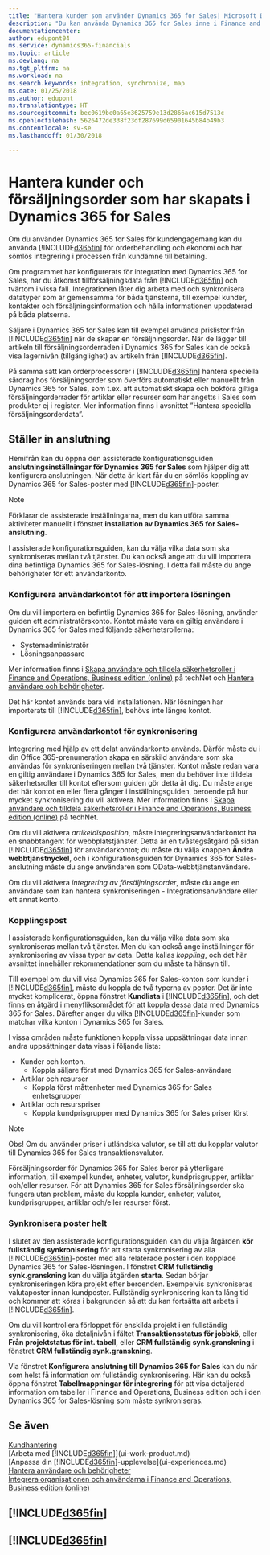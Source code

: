 ```yaml
---
title: "Hantera kunder som använder Dynamics 365 for Sales| Microsoft Docs"
description: "Du kan använda Dynamics 365 for Sales inne i Finance and Operations, Business edition för att mappa data och ha sömlös integration och synkronisering i processen från kundämne till betalning."
documentationcenter: 
author: edupont04
ms.service: dynamics365-financials
ms.topic: article
ms.devlang: na
ms.tgt_pltfrm: na
ms.workload: na
ms.search.keywords: integration, synchronize, map
ms.date: 01/25/2018
ms.author: edupont
ms.translationtype: HT
ms.sourcegitcommit: bec0619be0a65e3625759e13d2866ac615d7513c
ms.openlocfilehash: 5626472de338f23df287699d65901645b84b49b3
ms.contentlocale: sv-se
ms.lasthandoff: 01/30/2018

---
```

# <a name="managing-customers-and-sales-created-in-dynamics-365-for-sales"></a>Hantera kunder och försäljningsorder som har skapats i Dynamics 365 for Sales
Om du använder Dynamics 365 for Sales för kundengagemang kan du använda [!INCLUDE[d365fin](includes/d365fin_md.md)] för orderbehandling och ekonomi och har sömlös integrering i processen från kundämne till betalning.

Om programmet har konfigurerats för integration med Dynamics 365 for Sales, har du åtkomst tillförsäljningsdata från [!INCLUDE[d365fin](includes/d365fin_md.md)] och tvärtom i vissa fall. Integrationen låter dig arbeta med och synkronisera datatyper som är gemensamma för båda tjänsterna, till exempel kunder, kontakter och försäljningsinformation och hålla informationen uppdaterad på båda platserna.  

Säljare i Dynamics 365 for Sales kan till exempel använda prislistor från [!INCLUDE[d365fin](includes/d365fin_md.md)] när de skapar en försäljningsorder. När de lägger till artikeln till försäljningsorderraden i Dynamics 365 for Sales kan de också visa lagernivån (tillgänglighet) av artikeln från [!INCLUDE[d365fin](includes/d365fin_md.md)].

På samma sätt kan orderprocessorer i [!INCLUDE[d365fin](includes/d365fin_md.md)] hantera speciella särdrag hos försäljningsorder som överförs automatiskt eller manuellt från Dynamics 365 for Sales, som t.ex. att automatiskt skapa och bokföra giltiga försäljningorderrader för artiklar eller resurser som har angetts i Sales som produkter ej i register. Mer information finns i avsnittet ”Hantera speciella försäljningsorderdata”.  

## <a name="setting-up-the-connection"></a>Ställer in anslutning
Hemifrån kan du öppna den assisterade konfigurationsguiden **anslutningsinställningar för Dynamics 365 for Sales** som hjälper dig att konfigurera anslutningen. När detta är klart får du en sömlös koppling av Dynamics 365 for Sales-poster med [!INCLUDE[d365fin](includes/d365fin_md.md)]-poster.  

> [!NOTE]  
>   Förklarar de assisterade inställningarna, men du kan utföra samma aktiviteter manuellt i fönstret **installation av Dynamics 365 for Sales-anslutning**.

I assisterade konfigurationsguiden, kan du välja vilka data som ska synkroniseras mellan två tjänster. Du kan också ange att du vill importera dina befintliga Dynamics 365 for Sales-lösning. I detta fall måste du ange behörigheter för ett användarkonto.

### <a name="setting-up-the-user-account-for-importing-the-solution"></a>Konfigurera användarkontot för att importera lösningen
Om du vill importera en befintlig Dynamics 365 for Sales-lösning, använder guiden ett administratörskonto. Kontot måste vara en giltig användare i Dynamics 365 for Sales med följande säkerhetsrollerna:

* Systemadministratör  
* Lösningsanpassare  

Mer information finns i [Skapa användare och tilldela säkerhetsroller i Finance and Operations, Business edition (online)](https://technet.microsoft.com/library/jj191623.aspx) på techNet och [Hantera användare och behörigheter](ui-how-users-permissions.md).  

Det här kontot används bara vid installationen. När lösningen har importerats till [!INCLUDE[d365fin](includes/d365fin_md.md)], behövs inte längre kontot.

### <a name="setting-up-the-user-account-for-synchronization"></a>Konfigurera användarkontot för synkronisering
Integrering med hjälp av ett delat användarkonto används. Därför måste du i din Office 365-prenumeration skapa en särskild användare som ska användas för synkroniseringen mellan två tjänster. Kontot måste redan vara en giltig användare i Dynamics 365 for Sales, men du behöver inte tilldela säkerhetsroller till kontot eftersom guiden gör detta åt dig. Du måste ange det här kontot en eller flera gånger i inställningsguiden, beroende på hur mycket synkronisering du vill aktivera. Mer information finns i [Skapa användare och tilldela säkerhetsroller i Finance and Operations, Business edition (online)](https://technet.microsoft.com/library/jj191623.aspx) på techNet.

Om du vill aktivera *artikeldisposition*, måste integreringsanvändarkontot ha en snabbtangent för webbplatstjänster. Detta är en tvåstegsåtgärd på sidan [!INCLUDE[d365fin](includes/d365fin_md.md)] för användarkontot; du måste du välja knappen **Ändra webbtjänstnyckel**, och i konfigurationsguiden för Dynamics 365 for Sales-anslutning måste du ange användaren som OData-webbtjänstanvändare.

Om du vill aktivera *integrering av försäljningsorder*, måste du ange en användare som kan hantera synkroniseringen - Integrationsanvändare eller ett annat konto.

### <a name="coupling-records"></a>Kopplingspost
I assisterade konfigurationsguiden, kan du välja vilka data som ska synkroniseras mellan två tjänster. Men du kan också ange inställningar för synkronisering av vissa typer av data. Detta kallas *koppling*, och det här avsnittet innehåller rekommendationer som du måste ta hänsyn till.

Till exempel om du vill visa Dynamics 365 for Sales-konton som kunder i [!INCLUDE[d365fin](includes/d365fin_md.md)], måste du koppla de två typerna av poster. Det är inte mycket komplicerat, öppna fönstret **Kundlista** i [!INCLUDE[d365fin](includes/d365fin_md.md)], och det finns en åtgärd i menyfliksområdet för att koppla dessa data med Dynamics 365 for Sales. Därefter anger du vilka [!INCLUDE[d365fin](includes/d365fin_md.md)]-kunder som matchar vilka konton i Dynamics 365 for Sales.

I vissa områden måste funktionen koppla vissa uppsättningar data innan andra uppsättningar data visas i följande lista:

* Kunder och konton.  
  * Koppla säljare först med Dynamics 365 for Sales-användare  
* Artiklar och resurser  
  * Koppla först måttenheter med Dynamics 365 for Sales enhetsgrupper  
* Artiklar och resurspriser  
  * Koppla kundprisgrupper med Dynamics 365 for Sales priser först  

> [!NOTE]  
>   Obs! Om du använder priser i utländska valutor, se till att du kopplar valutor till Dynamics 365 for Sales transaktionsvalutor.

Försäljningsorder för Dynamics 365 for Sales beror på ytterligare information, till exempel kunder, enheter, valutor, kundprisgrupper, artiklar och/eller resurser. För att Dynamics 365 for Sales försäljningsorder ska fungera utan problem, måste du koppla kunder, enheter, valutor, kundprisgrupper, artiklar och/eller resurser först.

### <a name="synchronizing-records-fully"></a>Synkronisera poster helt
I slutet av den assisterade konfigurationsguiden kan du välja åtgärden **kör fullständig synkronisering** för att starta synkronisering av alla [!INCLUDE[d365fin](includes/d365fin_md.md)]-poster med alla relaterade poster i den kopplade Dynamics 365 for Sales-lösningen. I fönstret **CRM fullständig synk.granskning** kan du välja åtgärden **starta**. Sedan börjar synkroniseringen köra projekt efter beroenden. Exempelvis synkroniseras valutaposter innan kundposter. Fullständig synkronisering kan ta lång tid och kommer att köras i bakgrunden så att du kan fortsätta att arbeta i [!INCLUDE[d365fin](includes/d365fin_md.md)].

Om du vill kontrollera förloppet för enskilda projekt i en fullständig synkronisering, öka detaljnivån i fältet **Transaktionsstatus för jobbkö**, eller **Från projektstatus för int. tabell**, eller **CRM fullständig synk.granskning** i fönstret **CRM fullständig synk.granskning**.

Via fönstret **Konfigurera anslutning till Dynamics 365 for Sales** kan du när som helst få information om fullständig synkronisering. Här kan du också öppna fönstret **Tabellmappningar för integrering** för att visa detaljerad information om tabeller i Finance and Operations, Business edition och i den Dynamics 365 for Sales-lösning som måste synkroniseras.

## <a name="see-also"></a>Se även
[Kundhantering](marketing-relationship-management.md)  
[Arbeta med [!INCLUDE[d365fin](includes/d365fin_md.md)]](ui-work-product.md)  
[Anpassa din [!INCLUDE[d365fin](includes/d365fin_md.md)]-upplevelse](ui-experiences.md)  
[Hantera användare och behörigheter](ui-how-users-permissions.md)    
[Integrera organisationen och användarna i Finance and Operations, Business edition (online)](https://www.microsoft.com/en-US/Dynamics/crm-customer-center/onboard-your-organization-and-users-to-dynamics-365-online.aspx)  

## [!INCLUDE[d365fin](includes/free_trial_md.md)]  
## [!INCLUDE[d365fin](includes/training_link_md.md)]

